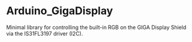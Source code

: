 # Arduino_GigaDisplay

Minimal library for controlling the built-in RGB on the GIGA Display Shield via the IS31FL3197 driver (I2C).

